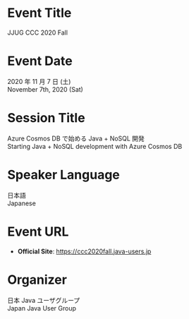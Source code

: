 # Event Title

JJUG CCC 2020 Fall

# Event Date

2020 年 11 月 7 日 (土)  
November 7th, 2020 (Sat)  

# Session Title

Azure Cosmos DB で始める Java + NoSQL 開発  
Starting Java + NoSQL development with Azure Cosmos DB  

# Speaker Language

日本語  
Japanese  

# Event URL

- **Official Site**: https://ccc2020fall.java-users.jp
 
# Organizer

日本 Java ユーザグループ  
Japan Java User Group